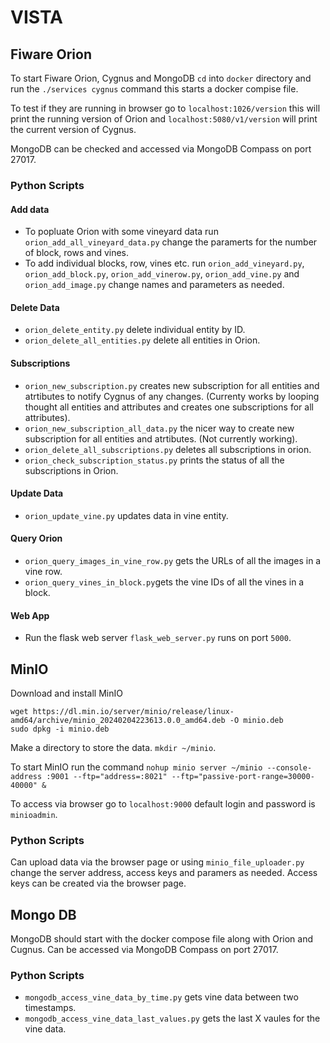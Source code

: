 # VISTA

## Fiware Orion
To start Fiware Orion, Cygnus and MongoDB `cd` into `docker` directory and run the `./services cygnus` command this starts a docker compise file.

To test if they are running in browser go to `localhost:1026/version` this will print the running version of Orion and `localhost:5080/v1/version` will print the current version of Cygnus.

MongoDB can be checked and accessed via MongoDB Compass on port 27017.

### Python Scripts

#### Add data
- To popluate Orion with some vineyard data run `orion_add_all_vineyard_data.py` change the paramerts for the number of block, rows and vines.
- To add individual blocks, row, vines etc. run `orion_add_vineyard.py`, `orion_add_block.py`, `orion_add_vinerow.py`, `orion_add_vine.py` and `orion_add_image.py` change names and parameters as needed.

#### Delete Data

- `orion_delete_entity.py` delete individual entity by ID.
- `orion_delete_all_entities.py` delete all entities in Orion.

#### Subscriptions

 - `orion_new_subscription.py` creates new subscription for all entities and atrtibutes to notify Cygnus of any changes. (Currenty works by looping thought all entities and attributes and creates one subscriptions for all attributes).
 - `orion_new_subscription_all_data.py` the nicer way to create new subscription for all entities and atrtibutes. (Not currently working).
 - `orion_delete_all_subscriptions.py` deletes all subscriptions in orion.
 - `orion_check_subscription_status.py` prints the status of all the subscriptions in Orion.

#### Update Data

 - `orion_update_vine.py` updates data in vine entity.

#### Query Orion

 - `orion_query_images_in_vine_row.py` gets the URLs of all the images in a vine row.
 - `orion_query_vines_in_block.py`gets the vine IDs of all the vines in a block.

#### Web App
- Run the flask web server `flask_web_server.py` runs on port `5000`.

## MinIO
Download and install MinIO 
```
wget https://dl.min.io/server/minio/release/linux-amd64/archive/minio_20240204223613.0.0_amd64.deb -O minio.deb
sudo dpkg -i minio.deb
```

Make a directory to store the data. `mkdir ~/minio`.

To start MinIO run the command `nohup minio server ~/minio --console-address :9001 --ftp="address=:8021" --ftp="passive-port-range=30000-40000" &`

To access via browser go to `localhost:9000` default login and password is `minioadmin`.

### Python Scripts
Can upload data via the browser page or using `minio_file_uploader.py` change the server address, access keys and paramers as needed. Access keys can be created via the browser page.

## Mongo DB
MongoDB should start with the docker compose file along with Orion and Cugnus.
Can be accessed via MongoDB Compass on port 27017.

### Python Scripts
- `mongodb_access_vine_data_by_time.py` gets vine data between two timestamps.
- `mongodb_access_vine_data_last_values.py` gets the last X vaules for the vine data.